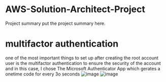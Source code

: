 # AWS-Solution-Architect-Project
Project summary 
put the project summary here.

# multifactor authentication
one of the most important things to set up after creating the root account user is the multifactor authentication to ensure the security of the account and in this case, I chose The Microsoft Authenticator App which gerates a onetime code for every 3o seconds 
![image](https://github.com/dqoahmed/AWS-Solution-Architect-Project/assets/156861134/8a7df506-e523-4b6a-bce3-650c327abda5)
![image](https://github.com/dqoahmed/AWS-Solution-Architect-Project/assets/156861134/e3025474-4104-4b8b-be08-607e5bbd98d2)
